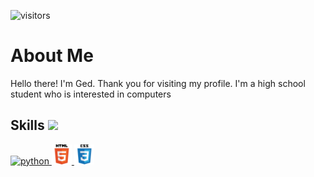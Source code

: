 ![visitors](https://visitor-badge.glitch.me/badge?page_id=Gedgy.Gedgy)
<h1> About Me </h1>
Hello there! I'm Ged. Thank you for visiting my profile. I'm a high school student who is interested in computers

<h2> Skills <img src = "https://media2.giphy.com/media/QssGEmpkyEOhBCb7e1/giphy.gif?cid=ecf05e47a0n3gi1bfqntqmob8g9aid1oyj2wr3ds3mg700bl&rid=giphy.gif" width = 32px> </h2>
<a href= https://github.com/Gedgy?tab=repositories&q=&type=&language=python&sort= > <img width ='32px' src ='https://raw.githubusercontent.com/rahulbanerjee26/githubAboutMeGenerator/main/icons/python.svg' title="python"> 
<a href= https://github.com/Gedgy?tab=repositories&q=&type=&language=html&sort= ><img width ='32px' src='https://raw.githubusercontent.com/github/explore/80688e429a7d4ef2fca1e82350fe8e3517d3494d/topics/html/html.png' title="html">
<a href= https://github.com/Gedgg?tab=repositories&q=&type=&language=CSS3&sort=> <img width='32px' src='https://raw.githubusercontent.com/github/explore/80688e429a7d4ef2fca1e82350fe8e3517d3494d/topics/css/css.png' title="CSS">
